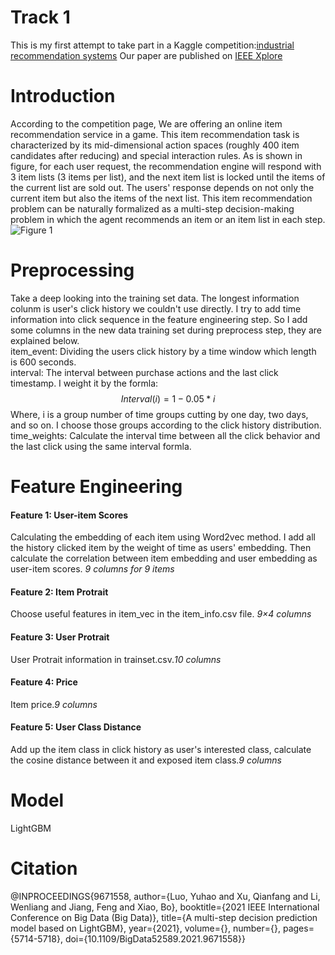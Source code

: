 # Track 1
This is my first attempt to take part in a Kaggle competition:[industrial recommendation systems](https://www.kaggle.com/c/bigdata2021-rl-recsys/overview)
Our paper are published on [IEEE Xplore](https://ieeexplore.ieee.org/document/9671558)

# Introduction
According to the competition page, We are offering an online item recommendation service in a game. This item recommendation task is characterized by its mid-dimensional action spaces (roughly 400 item candidates after reducing) and special interaction rules. As is shown in figure, for each user request, the recommendation engine will respond with 3 item lists (3 items per list), and the next item list is locked until the items of the current list are sold out. The users' response depends on not only the current item but also the items of the next list. This item recommendation problem can be naturally formalized as a multi-step decision-making problem in which the agent recommends an item or an item list in each step.
![Figure 1](https://cdn.mathpix.com/snip/images/B7jiRX-xCB3DJlnhPM_5nvGni6026PchMu0HCKBpIiM.original.fullsize.png)

# Preprocessing
Take a deep looking into the training set data. The longest information colunm is user's click history we couldn't use directly. I try to add time information into click sequence in the feature engineering step. So I add some columns in the new data training set during preprocess step, they are explained below.
</br>item_event: Dividing the users click history by a time window which length is 600 seconds. 
</br>interval: The interval between purchase actions and the last click timestamp. I weight it by the formla: $$ Interval(i) = 1 - 0.05 * i $$ Where, i is a group number of time groups cutting by one day, two days, and so on. I choose those groups according to the click history distribution. 
</br>time_weights: Calculate the interval time between all the click behavior and the last click using the same interval formla.
# Feature Engineering
#### Feature 1: User-item Scores
Calculating the embedding of each item using Word2vec method. I add all the history clicked item by the weight of time as users' embedding. Then calculate the correlation between item embedding and user embedding as user-item scores. *9 columns for 9 items*
#### Feature 2: Item Protrait
Choose useful features in item_vec in the item_info.csv file. *9×4 columns*
#### Feature 3: User Protrait
User Protrait information in trainset.csv.*10 columns*
#### Feature 4: Price
Item price.*9 columns*
#### Feature 5: User Class Distance
Add up the item class in click history as user's interested class, calculate the cosine distance between it and exposed item class.*9 columns*
# Model
LightGBM 
# Citation
@INPROCEEDINGS{9671558,
  author={Luo, Yuhao and Xu, Qianfang and Li, Wenliang and Jiang, Feng and Xiao, Bo},
  booktitle={2021 IEEE International Conference on Big Data (Big Data)}, 
  title={A multi-step decision prediction model based on LightGBM}, 
  year={2021},
  volume={},
  number={},
  pages={5714-5718},
  doi={10.1109/BigData52589.2021.9671558}}
